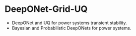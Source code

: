 # DeepONet-Grid-UQ
* DeepONet and UQ for power systems transient stability.
* Bayesian and Probabilistic DeepONets for power systems.

